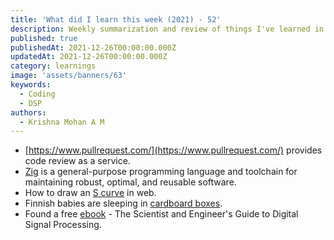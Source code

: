 ```yaml
---
title: 'What did I learn this week (2021) - 52'
description: Weekly summarization and review of things I've learned in the final week of December 2021 
published: true
publishedAt: 2021-12-26T00:00:00.000Z
updatedAt: 2021-12-26T00:00:00.000Z
category: learnings
image: 'assets/banners/63'
keywords: 
  - Coding
  - DSP
authors:
  - Krishna Mohan A M
---
```


- [https://www.pullrequest.com/](https://www.pullrequest.com/) provides code review as a service.
-  [Zig](https://ziglang.org/) is a general-purpose programming language and toolchain for maintaining robust, optimal, and reusable software.
- How to draw an [S curve](https://dragonman225.js.org/curved-arrows.html) in web.
- Finnish babies are sleeping in [cardboard boxes](https://www.bbc.com/news/magazine-22751415).
- Found a free [ebook](http://www.dspguide.com/) - The Scientist and Engineer's Guide to Digital Signal Processing.